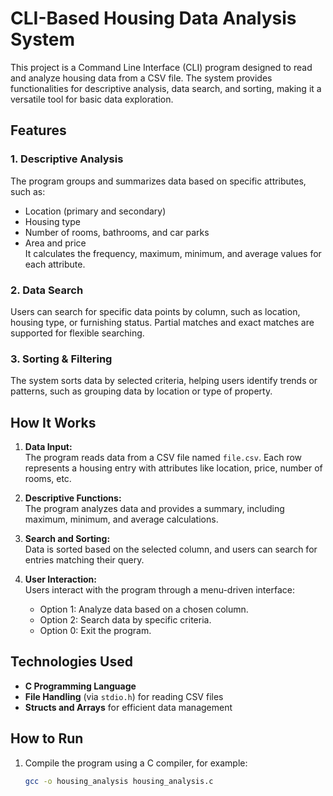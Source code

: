 # CLI-Based Housing Data Analysis System  

This project is a Command Line Interface (CLI) program designed to read and analyze housing data from a CSV file. The system provides functionalities for descriptive analysis, data search, and sorting, making it a versatile tool for basic data exploration.

## Features  

### 1. Descriptive Analysis  
The program groups and summarizes data based on specific attributes, such as:  
- Location (primary and secondary)  
- Housing type  
- Number of rooms, bathrooms, and car parks  
- Area and price  
It calculates the frequency, maximum, minimum, and average values for each attribute.

### 2. Data Search  
Users can search for specific data points by column, such as location, housing type, or furnishing status. Partial matches and exact matches are supported for flexible searching.

### 3. Sorting & Filtering  
The system sorts data by selected criteria, helping users identify trends or patterns, such as grouping data by location or type of property.

## How It Works  

1. **Data Input:**  
   The program reads data from a CSV file named `file.csv`. Each row represents a housing entry with attributes like location, price, number of rooms, etc.  

2. **Descriptive Functions:**  
   The program analyzes data and provides a summary, including maximum, minimum, and average calculations.  

3. **Search and Sorting:**  
   Data is sorted based on the selected column, and users can search for entries matching their query.  

4. **User Interaction:**  
   Users interact with the program through a menu-driven interface:
   - Option 1: Analyze data based on a chosen column.
   - Option 2: Search data by specific criteria.
   - Option 0: Exit the program.  

## Technologies Used  
- **C Programming Language**  
- **File Handling** (via `stdio.h`) for reading CSV files  
- **Structs and Arrays** for efficient data management  

## How to Run  

1. Compile the program using a C compiler, for example:  
   ```bash
   gcc -o housing_analysis housing_analysis.c
